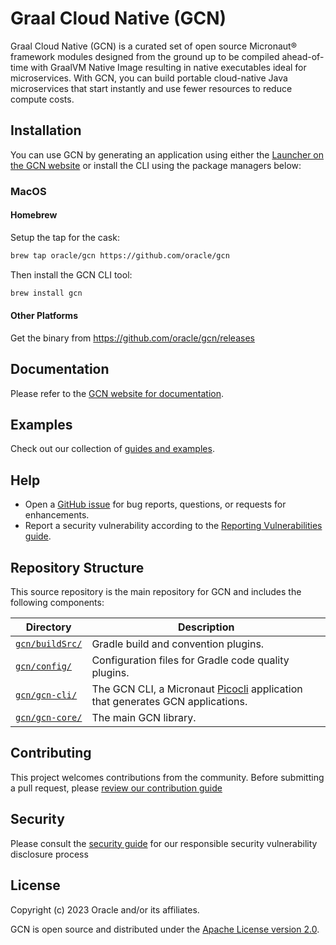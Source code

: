 # Graal Cloud Native (GCN)

Graal Cloud Native (GCN) is a curated set of open source Micronaut® framework modules designed from the ground up to be compiled ahead-of-time with GraalVM Native Image resulting in native executables ideal for microservices.
With GCN, you can build portable cloud-native Java microservices that start instantly and use fewer resources to reduce compute costs.

## Installation

You can use GCN by generating an application using either the [Launcher on the GCN website][launcher] or install the CLI using the package managers below:

### MacOS

#### Homebrew

Setup the tap for the cask:

```sh
brew tap oracle/gcn https://github.com/oracle/gcn
```

Then install the GCN CLI tool:

```sh
brew install gcn
```

#### Other Platforms

Get the binary from https://github.com/oracle/gcn/releases  

## Documentation

Please refer to the [GCN website for documentation][docs].

## Examples

Check out our collection of [guides and examples][guides].

## Help

* Open a [GitHub issue][issues] for bug reports, questions, or requests for enhancements.
* Report a security vulnerability according to the [Reporting Vulnerabilities guide][reporting-vulnerabilities].

## Repository Structure

This source repository is the main repository for GCN and includes the following components:

Directory | Description
------------ | -------------
[`gcn/buildSrc/`](gcn/buildSrc/) | Gradle build and convention plugins.
[`gcn/config/`](gcn/config/) | Configuration files for Gradle code quality plugins.
[`gcn/gcn-cli/`](gcn/gcn-cli/) | The GCN CLI, a Micronaut [Picocli](https://picocli.info/) application that generates GCN applications.
[`gcn/gcn-core/`](gcn/gcn-core/) | The main GCN library.

## Contributing

This project welcomes contributions from the community. Before submitting a pull request, please [review our contribution guide](./CONTRIBUTING.md)

## Security

Please consult the [security guide](./SECURITY.md) for our responsible security vulnerability disclosure process

## License

Copyright (c) 2023 Oracle and/or its affiliates.

GCN is open source and distributed under the [Apache License version 2.0](LICENSE.txt).

[docs]: https://www.graal.cloud/gcn/
[guides]: https://www.graal.cloud/gcn/guides/
[issues]: https://github.com/oracle/gcn/issues
[launcher]: https://www.graal.cloud/gcn/launcher/
[reporting-vulnerabilities]: https://www.oracle.com/corporate/security-practices/assurance/vulnerability/reporting.html
